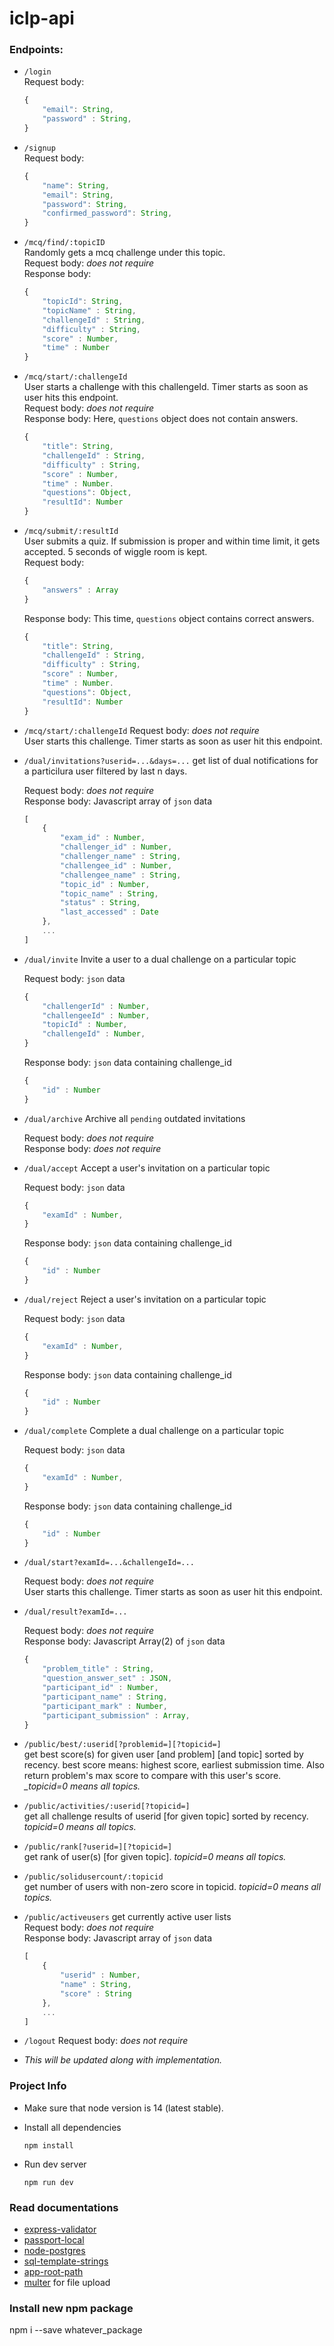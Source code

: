 # iclp-api

### Endpoints:

-   `/login`  
    Request body:

    ```javascript
    {
        "email": String,
        "password" : String,
    }
    ```

-   `/signup`  
    Request body:

    ```javascript
    {
        "name": String,
        "email": String,
        "password": String,
        "confirmed_password": String,
    }
    ```

-   `/mcq/find/:topicID`  
    Randomly gets a mcq challenge under this topic.<br/>
    Request body: _does not require_ <br/>
    Response body:

    ```javascript
    {
        "topicId": String,
        "topicName" : String,
        "challengeId" : String,
        "difficulty" : String,
        "score" : Number,
        "time" : Number
    }
    ```

-   `/mcq/start/:challengeId`  
    User starts a challenge with this challengeId. Timer starts as soon as user hits this endpoint.<br/>
    Request body: _does not require_ <br />
    Response body: Here, `questions` object does not contain answers.

    ```javascript
    {
        "title": String,
        "challengeId" : String,
        "difficulty" : String,
        "score" : Number,
        "time" : Number.
        "questions": Object,
        "resultId": Number
    }

    ```

-   `/mcq/submit/:resultId`  
    User submits a quiz. If submission is proper and within time limit, it gets accepted. 5 seconds of wiggle room is kept.<br/>
    Request body:

    ```javascript
    {
        "answers" : Array
    }

    ```

    Response body: This time, `questions` object contains correct answers.

    ```javascript
    {
        "title": String,
        "challengeId" : String,
        "difficulty" : String,
        "score" : Number,
        "time" : Number.
        "questions": Object,
        "resultId": Number
    }

    ```

-   `/mcq/start/:challengeId`
    Request body: _does not require_ <br/>
    User starts this challenge. Timer starts as soon as user hit this endpoint.

-   `/dual/invitations?userid=...&days=...`
    get list of dual notifications for a particilura user filtered by last n days. 

    Request body: _does not require_ <br/>
    Response body: Javascript array of `json` data
    
    ```javascript
    [
        {
            "exam_id" : Number,
            "challenger_id" : Number,
            "challenger_name" : String,
            "challengee_id" : Number,
            "challengee_name" : String,
            "topic_id" : Number,
            "topic_name" : String,
            "status" : String,
            "last_accessed" : Date
        },
        ...
    ]
    ```

-   `/dual/invite`
    Invite a user to a dual challenge on a particular topic

    Request body: `json` data
    ```javascript
    {
        "challengerId" : Number,
        "challengeeId" : Number,
        "topicId" : Number,
        "challengeId" : Number,
    }
    ```
    Response body: `json` data containing challenge_id
    ```javascript
    {
        "id" : Number
    }
    ```

-   `/dual/archive`
    Archive all `pending` outdated invitations 

    Request body: _does not require_<br/>
    Response body: _does not require_


-   `/dual/accept`
    Accept a user's invitation on a particular topic

    Request body: `json` data
    ```javascript
    {
        "examId" : Number,
    }
    ```
    Response body: `json` data containing challenge_id
    ```javascript
    {
        "id" : Number
    }
    ```

-   `/dual/reject`
    Reject a user's invitation on a particular topic

    Request body: `json` data
    ```javascript
    {
        "examId" : Number,
    }
    ```
    Response body: `json` data containing challenge_id
    ```javascript
    {
        "id" : Number
    }
    ```

-   `/dual/complete`
    Complete a dual challenge on a particular topic

    Request body: `json` data
    ```javascript
    {
        "examId" : Number,
    }
    ```
    Response body: `json` data containing challenge_id
    ```javascript
    {
        "id" : Number
    }
    ```

-   `/dual/start?examId=...&challengeId=...`

    Request body: _does not require_ <br/>
    User starts this challenge. Timer starts as soon as user hit this endpoint.

-   `/dual/result?examId=...`

    Request body: _does not require_ <br/>
    Response body: Javascript Array(2) of `json` data
    ```javascript
    {
        "problem_title" : String,
        "question_answer_set" : JSON,
        "participant_id" : Number,
        "participant_name" : String,
        "participant_mark" : Number,
        "participant_submission" : Array,
    }
    ```

-   `/public/best/:userid[?problemid=][?topicid=]`  
    get best score(s) for given user [and problem] [and topic] sorted by recency. best score means: highest score, earliest submission time.
    Also return problem's max score to compare with this user's score. *_topicid=0 means all topics.*

-   `/public/activities/:userid[?topicid=]`  
    get all challenge results of userid [for given topic] sorted by recency. _topicid=0 means all topics._

-   `/public/rank[?userid=][?topicid=]`  
    get rank of user(s) [for given topic]. _topicid=0 means all topics._

-   `/public/solidusercount/:topicid`  
    get number of users with non-zero score in topicid. _topicid=0 means all topics._

-   `/public/activeusers`
    get currently active user lists<br/>
    Request body: _does not require_<br/>
    Response body: Javascript array of `json` data
    
    ```javascript
    [
        {
            "userid" : Number,
            "name" : String,
            "score" : String
        },
        ...
    ]

    ```

-   `/logout`
    Request body: _does not require_


-    _This will be updated along with implementation._

### Project Info

-   Make sure that node version is 14 (latest stable).

-   Install all dependencies

    ```
    npm install
    ```

-   Run dev server

    ```
    npm run dev
    ```

### Read documentations

-   [express-validator](https://express-validator.github.io/docs/index.html)
-   [passport-local](https://www.passportjs.org/packages/passport-local/)
-   [node-postgres](https://node-postgres.com/)
-   [sql-template-strings](https://www.npmjs.com/package/sql-template-strings)
-   [app-root-path](https://www.npmjs.com/package/app-root-path)
-   [multer](https://www.npmjs.com/package/multer) for file upload

### Install new npm package

npm i --save whatever_package
